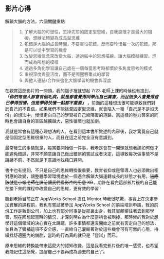 ## 影片心得


解鎖大腦的方法，六個關鍵重點

> 1. 了解大腦的可塑性，忘掉先前的固定型思維，自我設限才是最大的阻礙，想辦法轉變為成長型思維
> 2. 犯錯是大腦的成長時間，不要害怕犯錯，反而要珍惜每一次的犯錯，那是可以從中學習的機會
> 3. 改變思維信念來改變大腦，透過腦中的思想描繪，讓大腦模擬練習，進而成為所想的模樣
> 4. 透過多角化學習讓自己處在一個每當思考時都慣於多角度思考的模式
> 5. 重視深度與靈活度，而不是囫圇吞棗式的學習
> 6. 與他人連結/合作來強化大腦學習的機會與深度


在觀賞這部影片的一開頭，我的腦子裡就想起 7/23 老師上課的時候也有提到， ***「你們每個人都會有個毛病，就是都會覺得同學比自己厲害，而且很多人會覺得自己學得很慢，但是學得快慢一點都不重要」*** ，前面的這種想法很可能導致我們對於自己的不自信，如果我們不能捨棄固定型思維，就會陷入一種「自己是不是沒天份」的想法中，慢慢走向自己的學習被自己給阻礙的道路，當這樣的壓力襲來的同時也會讓自身的盲區越擴越大，惡性循環也就加劇。

我就是常會有這種心理想法的人，在看到這本書所敘述的內容後，我才驚覺自己就是個固定型思維很重的人，而且在這之前完全沒有意識到。

最常發生的事情就是，每當要開始做一件事，我老是會在一開頭就想著該如何做才能避免錯誤，非常不願意讓自己做出錯誤的嘗試或者決定，這導致每次做事情不是躊躇不前，不然就是下意識地找藉口避開。

書中也有提到，不只是自己的思維轉換很重要，教育者抑或是領導人也必須做出相對應的改變，讓整體學習環境處於一個適合解鎖大腦運轉成長的狀態才有用，~~這應該就是小賴老師在課前讓我們看影片的用意 XD~~，期許在看完這部影片後的自己能在接下來的課程中改變自己的思維，更有效的學習！

聽到老師目前正在 AppWorks School 擔任 Mentor 時我很吃驚，事實上在決定參加資展的課程前，我也有嘗試著參加 AppWorks School 的前端培訓申請，我的前份工作是新創公司，加上也有部分同事是從那裏出身，我其實頗嚮往著去到那學習，現在回想起當時的情況，才深刻明白為什麼當初會被刷掉，那時候的我對於想學好這個領域的決心實在太躊躇，許多事情都還沒開始之前就有否定自己的想法，並且為了彌補這項不安全感，一直給自己灌輸著對於這些機會可有可無的心態，持續找舒適圈內的備胎，當時的行為真的就只是「嘗試」而已。

原來思維的轉換能帶來這麼大的認知改變，這是我看完影片後的唯一感受，也希望我能記住這感覺，提醒自己不要再成為過去的自己了。